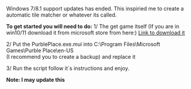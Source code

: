 Windows 7/8.1 support updates has ended. This inspiried me to create a automatic tile matcher or whatever its called.

__**To get started you will need to do:**__
1/ The get game itself
(If you are in win10/11 download it from microsoft store from here:)
[Link to download it](https://www.microsoft.com/en-us/p/purble-place/9pk0nng0mv5n)

2/ Put the PurblePlace.exe.mui into C:\Program Files\Microsoft Games\Purble Place\en-US\
(I recommend you to create a backup) and replace it

3/ Run the script follow it`s instructions and enjoy.

**Note: I may update this**